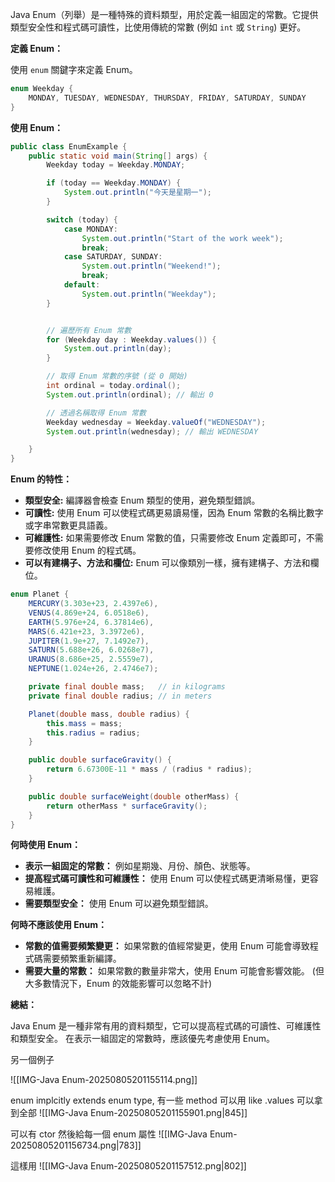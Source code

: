 
Java Enum（列舉）是一種特殊的資料類型，用於定義一組固定的常數。它提供類型安全性和程式碼可讀性，比使用傳統的常數 (例如 `int` 或 `String`) 更好。

**定義 Enum：**

使用 `enum` 關鍵字來定義 Enum。

```java
enum Weekday {
    MONDAY, TUESDAY, WEDNESDAY, THURSDAY, FRIDAY, SATURDAY, SUNDAY
}
```

**使用 Enum：**

```java
public class EnumExample {
    public static void main(String[] args) {
        Weekday today = Weekday.MONDAY;

        if (today == Weekday.MONDAY) {
            System.out.println("今天是星期一");
        }

        switch (today) {
            case MONDAY:
                System.out.println("Start of the work week");
                break;
            case SATURDAY, SUNDAY:
                System.out.println("Weekend!");
                break;
            default:
                System.out.println("Weekday");
        }


        // 遍歷所有 Enum 常數
        for (Weekday day : Weekday.values()) {
            System.out.println(day);
        }

        // 取得 Enum 常數的序號 (從 0 開始)
        int ordinal = today.ordinal();
        System.out.println(ordinal); // 輸出 0

        // 透過名稱取得 Enum 常數
        Weekday wednesday = Weekday.valueOf("WEDNESDAY");
        System.out.println(wednesday); // 輸出 WEDNESDAY

    }
}
```

**Enum 的特性：**

* **類型安全:** 編譯器會檢查 Enum 類型的使用，避免類型錯誤。
* **可讀性:** 使用 Enum 可以使程式碼更易讀易懂，因為 Enum 常數的名稱比數字或字串常數更具語義。
* **可維護性:**  如果需要修改 Enum 常數的值，只需要修改 Enum 定義即可，不需要修改使用 Enum 的程式碼。
* **可以有建構子、方法和欄位:**  Enum 可以像類別一樣，擁有建構子、方法和欄位。

```java
enum Planet {
    MERCURY(3.303e+23, 2.4397e6),
    VENUS(4.869e+24, 6.0518e6),
    EARTH(5.976e+24, 6.37814e6),
    MARS(6.421e+23, 3.3972e6),
    JUPITER(1.9e+27, 7.1492e7),
    SATURN(5.688e+26, 6.0268e7),
    URANUS(8.686e+25, 2.5559e7),
    NEPTUNE(1.024e+26, 2.4746e7);

    private final double mass;   // in kilograms
    private final double radius; // in meters

    Planet(double mass, double radius) {
        this.mass = mass;
        this.radius = radius;
    }

    public double surfaceGravity() {
        return 6.67300E-11 * mass / (radius * radius);
    }

    public double surfaceWeight(double otherMass) {
        return otherMass * surfaceGravity();
    }
}
```

**何時使用 Enum：**

* **表示一組固定的常數：** 例如星期幾、月份、顏色、狀態等。
* **提高程式碼可讀性和可維護性：** 使用 Enum 可以使程式碼更清晰易懂，更容易維護。
* **需要類型安全：**  使用 Enum 可以避免類型錯誤。


**何時不應該使用 Enum：**

* **常數的值需要頻繁變更：**  如果常數的值經常變更，使用 Enum 可能會導致程式碼需要頻繁重新編譯。
* **需要大量的常數：**  如果常數的數量非常大，使用 Enum 可能會影響效能。  (但大多數情況下，Enum 的效能影響可以忽略不計)


**總結：**

Java Enum 是一種非常有用的資料類型，它可以提高程式碼的可讀性、可維護性和類型安全。  在表示一組固定的常數時，應該優先考慮使用 Enum。




另一個例子


![[IMG-Java Enum-20250805201155114.png]]

enum implcitly extends enum type, 有一些 method 可以用
like  .values 可以拿到全部
![[IMG-Java Enum-20250805201155901.png|845]]



可以有 ctor
然後給每一個 enum 屬性
![[IMG-Java Enum-20250805201156734.png|783]]


這樣用
![[IMG-Java Enum-20250805201157512.png|802]]